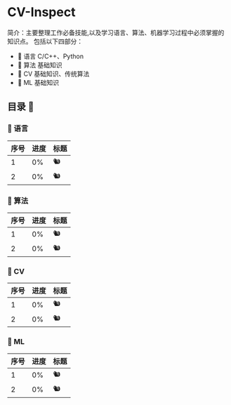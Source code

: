 # CV-Inspect
简介：主要整理工作必备技能,以及学习语言、算法、机器学习过程中必须掌握的知识点。
包括以下四部分：
* 🐋 语言 C/C++、Python
* 🐼 算法 基础知识
* 🐘 CV 基础知识、传统算法
* 🦉 ML 基础知识
## 目录 🦊
### 🐋 语言
| 序号 | 进度 | 标题 |
| ---- | ---- | ---- |
| 1 | 0% | 🐿️|
| 2 | 0% | 🐿️ |
### 🐼 算法
| 序号 | 进度 | 标题 |
| ---- | ---- | ---- |
| 1 | 0% | 🐿️ |
| 2 | 0% | 🐿️ |
### 🐘 CV
| 序号 | 进度 | 标题 |
| ---- | ---- | ---- |
| 1 | 0% | 🐿️ |
| 2 | 0% | 🐿️ |
### 🦉 ML
| 序号 | 进度 | 标题 |
| ---- | ---- | ---- |
| 1 | 0% | 🐿️ |
| 2 | 0% | 🐿️ |
